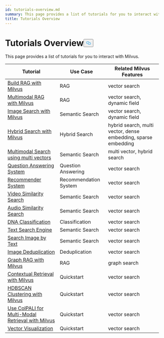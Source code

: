 ```yaml
---
id: tutorials-overview.md
summary: This page provides a list of tutorials for you to interact with Milvus.
title: Tutorials Overview
---
```

<h1 id="Tutorials-Overview" class="common-anchor-header">Tutorials Overview<button data-href="#Tutorials-Overview" class="anchor-icon" translate="no">
      <svg translate="no"
        aria-hidden="true"
        focusable="false"
        height="20"
        version="1.1"
        viewBox="0 0 16 16"
        width="16"
      >
        <path
          fill="#0092E4"
          fill-rule="evenodd"
          d="M4 9h1v1H4c-1.5 0-3-1.69-3-3.5S2.55 3 4 3h4c1.45 0 3 1.69 3 3.5 0 1.41-.91 2.72-2 3.25V8.59c.58-.45 1-1.27 1-2.09C10 5.22 8.98 4 8 4H4c-.98 0-2 1.22-2 2.5S3 9 4 9zm9-3h-1v1h1c1 0 2 1.22 2 2.5S13.98 12 13 12H9c-.98 0-2-1.22-2-2.5 0-.83.42-1.64 1-2.09V6.25c-1.09.53-2 1.84-2 3.25C6 11.31 7.55 13 9 13h4c1.45 0 3-1.69 3-3.5S14.5 6 13 6z"
        ></path>
      </svg>
    </button></h1><p>This page provides a list of tutorials for you to interact with Milvus.</p>
<table>
<thead>
<tr><th>Tutorial</th><th>Use Case</th><th>Related Milvus Features</th></tr>
</thead>
<tbody>
<tr><td><a href="/docs/build-rag-with-milvus.md">Build RAG with Milvus</a></td><td>RAG</td><td>vector search</td></tr>
<tr><td><a href="/docs/multimodal_rag_with_milvus.md">Multimodal RAG with Milvus</a></td><td>RAG</td><td>vector search, dynamic field</td></tr>
<tr><td><a href="/docs/image_similarity_search.md">Image Search with Milvus</a></td><td>Semantic Search</td><td>vector search, dynamic field</td></tr>
<tr><td><a href="/docs/hybrid_search_with_milvus.md">Hybrid Search with Milvus</a></td><td>Hybrid Search</td><td>hybrid search, multi vector, dense embedding, sparse embedding</td></tr>
<tr><td><a href="/docs/multimodal_rag_with_milvus.md">Multimodal Search using multi vectors</a></td><td>Semantic Search</td><td>multi vector, hybrid search</td></tr>
<tr><td><a href="/docs/question_answering_system.md">Question Answering System</a></td><td>Question Answering</td><td>vector search</td></tr>
<tr><td><a href="/docs/recommendation_system.md">Recommender System</a></td><td>Recommendation System</td><td>vector search</td></tr>
<tr><td><a href="/docs/video_similarity_search.md">Video Similarity Search</a></td><td>Semantic Search</td><td>vector search</td></tr>
<tr><td><a href="/docs/audio_similarity_search.md">Audio Similarity Search</a></td><td>Semantic Search</td><td>vector search</td></tr>
<tr><td><a href="/docs/dna_sequence_classification.md">DNA Classification</a></td><td>Classification</td><td>vector search</td></tr>
<tr><td><a href="/docs/text_search_engine.md">Text Search Engine</a></td><td>Semantic Search</td><td>vector search</td></tr>
<tr><td><a href="/docs/text_image_search.md">Search Image by Text</a></td><td>Semantic Search</td><td>vector search</td></tr>
<tr><td><a href="/docs/image_deduplication_system.md">Image Deduplication</a></td><td>Deduplication</td><td>vector search</td></tr>
<tr><td><a href="/docs/graph_rag_with_milvus.md">Graph RAG with Milvus</a></td><td>RAG</td><td>graph search</td></tr>
<tr><td><a href="/docs/contextual_retrieval_with_milvus.md">Contextual Retrieval with Milvus</a></td><td>Quickstart</td><td>vector search</td></tr>
<tr><td><a href="/docs/hdbscan_clustering_with_milvus.md">HDBSCAN Clustering with Milvus</a></td><td>Quickstart</td><td>vector search</td></tr>
<tr><td><a href="/docs/use_ColPALI_with_milvus.md">Use ColPALI for Multi-Modal Retrieval with Milvus</a></td><td>Quickstart</td><td>vector search</td></tr>
<tr><td><a href="/docs/vector_visualization.md">Vector Visualization</a></td><td>Quickstart</td><td>vector search</td></tr>
</tbody>
</table>
